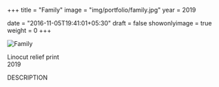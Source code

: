 +++
title = "Family"
image = "img/portfolio/family.jpg"
year = 2019

date = "2016-11-05T19:41:01+05:30"
draft = false
showonlyimage = true
weight = 0
+++

<!--more-->

![Family][1]

Linocut relief print\
2019

DESCRIPTION

[1]: /img/portfolio/family.jpg
